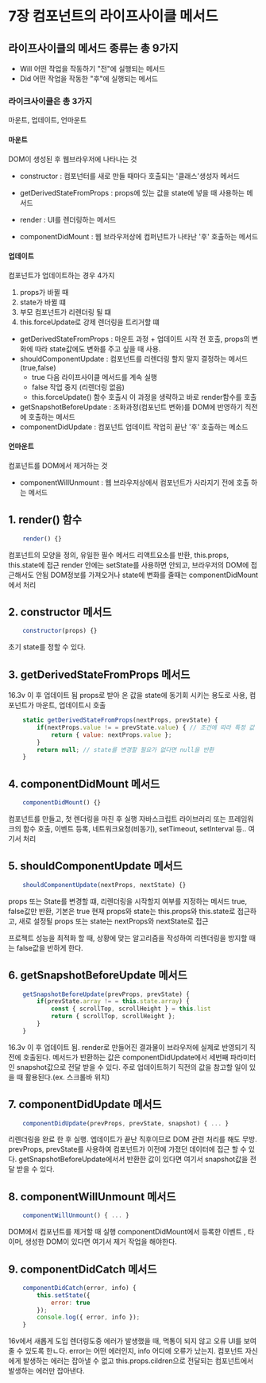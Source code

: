 # 7장 컴포넌트의 라이프사이클 메서드


## 라이프사이클의 메서드 종류는 총 9가지

 - Will 어떤 작업을 작동하기 "전"에 실행되는 메서드
 - Did 어떤 작업을 작동한 "후"에 실행되는 메서드

### 라이크사이클은 총 3가지
마운트, 업데이트, 언마운트

#### 마운트
DOM이 생성된 후 웹브라우저에 나타나는 것
* constructor : 컴포넌터를 새로 만들 때마다 호출되는 '클래스'생성자 메서드
* getDerivedStateFromProps :  props에 있는 값을 state에 넣을 때 사용하는 메서드
* render : UI를 렌더링하는 메서드

* componentDidMount : 웹 브라우저상에 컴퍼넌트가 나타난 '후' 호출하는 메서드

#### 업데이트
컴포넌트가 업데이트하는 경우 4가지
1. props가 바뀔 때
2. state가 바뀔 떄
3. 부모 컴포넌트가 리렌더링 될 떄
4. this.forceUpdate로 강제 렌더링을 트리거할 떄
* getDerivedStateFromProps : 마운트 과정 + 업데이트 시작 전 호출, props의 변화에 따라 
  state값에도 변화를 주고 싶을 때 사용.
* shouldComponentUpdate : 컴포넌트를 리렌더링 할지 말지 결정하는 메서드 (true,false)
    - true 다음 라이프사이클 메서드를 계속 실행
    - false 작업 중지 (리렌더링 없음)
    - this.forceUpdate() 함수 호출시 이 과정을 생략하고 바로 render함수를 호출
* getSnapshotBeforeUpdate : 조화과정(컴포넌트 변화)를 DOM에 반영하기 직전에 호출하는 메서드
* componentDidUpdate : 컴포넌트 업데이트 작업히 끝난 '후' 호출하는 메소드

#### 언마운트
컴포넌트를 DOM에서 제거하는 것
* componentWillUnmount : 웹 브라우저상에서 컴포넌트가 사라지기 전에 호출 하는 메서드


## 1. render() 함수
``` javascript
    render() {}
```
컴포넌트의 모양을 정의, 유일한 필수 메서드
리액트요소를 반환, this.props, this.state에 접근
render 안에는 setState를 사용하면 안되고, 브라우저의 DOM에 접근해서도 안됨
DOM정보를 가져오거나 state에 변화를 줄때는 componentDidMount 에서 처리

## 2. constructor 메서드
``` javascript
    constructor(props) {}
```
초기 state를 정할 수 있다.

## 3. getDerivedStateFromProps 메서드
16.3v 이 후 업데이트 됨
props로 받아 온 값을 state에 동기회 시키는 용도로 사용, 컴포넌트가 마운트, 업데이트시 호출

``` javascript
    static getDerivedStateFromProps(nextProps, prevState) {
        if(nextProps.value != = prevState.value) { // 조건에 따라 특정 값 동기화
            return { value: nextProps.value };
        }
        return null; // state를 변경할 필요가 없다면 null을 반환
    }
```

## 4. componentDidMount 메서드
``` javascript
    componentDidMount() {}
```
컴포넌트를 만들고, 첫 렌더링을 마친 후 실행
자바스크립트 라이브러리 또는 프레임워크의 함수 호출, 이벤트 등록, 네트워크요청(비동기),
setTimeout, setInterval 등.. 여기서 처리

## 5. shouldComponentUpdate 메서드
``` javascript
    shouldComponentUpdate(nextProps, nextState) {}
```
props 또는 State를 변경할 떄, 리렌더링을 시작할지 여부를 지정하는 메서드
true, false값만 반환, 기본은 true 
현재 props와 state는 this.props와 this.state로 접근하고,
새로 설정될 props 또는 state는 nextProps와 nextState로 접근

프로젝트 성능을 최적화 할 때, 상황에 맞는 알고리즘을 작성하여 리렌더링을 방지할 때는 false값을 반하게 한다.

## 6. getSnapshotBeforeUpdate 메서드
``` javascript
    getSnapshotBeforeUpdate(prevProps, prevState) {
        if(prevState.array != = this.state.array) {
            const { scrollTop, scrollHeight } = this.list
            return { scrollTop, scrollHeight };
        }
    }
```
16.3v 이 후 업데이트 됨.
render로 만들어진 결과물이 브라우저에 실제로 반영되기 직전에 호출된다.
메서드가 반환하는 값은 componentDidUpdate에서 세번째 파라미터인 snapshot값으로 전달 받을 수 있다.
주로 업데이트하기 직전의 값을 참고할 일이 있을 때 활용된다.(ex. 스크롤바 위치)

## 7. componentDidUpdate 메서드
``` javascript
    componentDidUpdate(prevProps, prevState, snapshot) { ... }
```
리렌더링을 완료 한 후 실행. 
엡데이트가 끝난 직후이므로 DOM 관련 처리를 해도 무방.
prevProps, prevState를 사용하여 컴포넌트가 이전에 가졌던 데이터에 접근 할 수 있다.
getSnapshotBeforeUpdate에서서 반환한 값이 있다면 여기서 snapshot값을 전달 받을 수 있다.

## 8. componentWillUnmount 메서드
``` javascript
    componentWillUnmount() { ... }
```
DOM에서 컴포넌트를 제거할 때 실행
componentDidMount에서 등록한 이벤트 , 타이머, 생성한 DOM이 있다면 여기서 제거 작업을 해야한다.

## 9. componentDidCatch 메서드
``` javascript
    componentDidCatch(error, info) {
        this.setState({
            error: true
        });
        console.log({ error, info });   
    }
```
16v에서 새롭게 도입
렌더링도중 에러가 발생했을 때, 먹통이 되지 않고 오류 UI를 보여줄 수 있도록 한ㄴ다.
error는 어떤 에러인지, 
info 어디에 오류가 났는지.
컴포넌트 자신에게 발생하는 에러는 잡아낼 수 없고
this.props.cildren으로 전달되는 컴포넌트에서 발생하는 에러만 잡아낸다.

